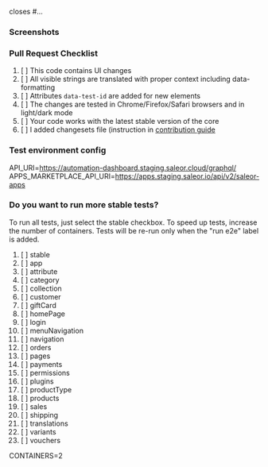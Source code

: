 closes #...

### Screenshots

<!-- If your changes affect the UI, providing "before" and "after" screenshots will
greatly reduce the amount of work needed to review your work. -->

### Pull Request Checklist

<!-- Please keep this section. It will make maintainer's life easier. -->

1. [ ] This code contains UI changes
2. [ ] All visible strings are translated with proper context including data-formatting
3. [ ] Attributes `data-test-id` are added for new elements
4. [ ] The changes are tested in Chrome/Firefox/Safari browsers and in light/dark mode
5. [ ] Your code works with the latest stable version of the core
6. [ ] I added changesets file (instruction in [contribution guide](./CONTRIBUTING.md)

### Test environment config

<!-- Do not remove this section. It is required to properly setup test deployment instance.
Modify API_URI if you want test instance to use custom backend. CYPRESS_API_URI is optional, use when necessary. -->

API_URI=https://automation-dashboard.staging.saleor.cloud/graphql/
APPS_MARKETPLACE_API_URI=https://apps.staging.saleor.io/api/v2/saleor-apps

### Do you want to run more stable tests?

To run all tests, just select the stable checkbox. To speed up tests, increase the number of containers. Tests will be re-run only when the "run e2e" label is added.

1. [ ] stable
2. [ ] app
3. [ ] attribute
4. [ ] category
5. [ ] collection
6. [ ] customer
7. [ ] giftCard
8. [ ] homePage
9. [ ] login
10. [ ] menuNavigation
11. [ ] navigation
12. [ ] orders
13. [ ] pages
14. [ ] payments
15. [ ] permissions
16. [ ] plugins
17. [ ] productType
18. [ ] products
19. [ ] sales
20. [ ] shipping
21. [ ] translations
22. [ ] variants
23. [ ] vouchers

CONTAINERS=2
